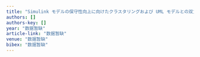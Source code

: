 ```yaml
---
title: "Simulink モデルの保守性向上に向けたクラスタリングおよび UML モデルとの双方向変換に関する研究"
authors: []
authors-key: []
year: "数据暂缺"
article-link: "数据暂缺"
venue: "数据暂缺"
bibex: "数据暂缺"
---
```

